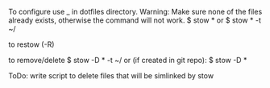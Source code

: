 To configure use _ in dotfiles directory. Warning: Make sure none of the files already exists, otherwise the command will not work.
$ stow *
or 
$ stow * -t ~/

to restow (-R)

to remove/delete
$ stow -D * -t ~/
or (if created in git repo):
$ stow -D *


ToDo:
write script to delete files that will be simlinked by stow
